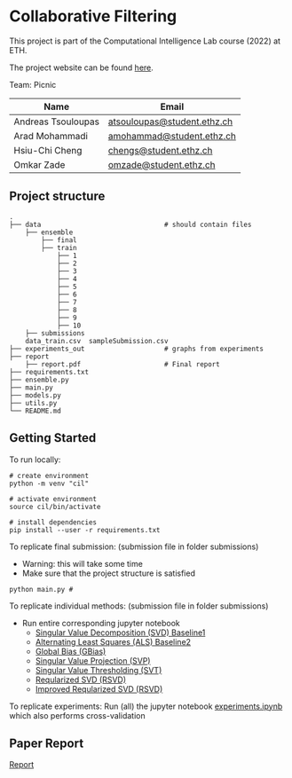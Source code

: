 # Collaborative Filtering

This project is part of the Computational Intelligence Lab course (2022) at ETH.

The project website can be found [here](https://www.kaggle.com/competitions/cil-collaborative-filtering-2022/overview).

Team: Picnic

| Name  | Email |
| ------------- | ------------- |
| Andreas Tsouloupas | atsouloupas@student.ethz.ch  |
| Arad Mohammadi | amohammad@student.ethz.ch  |
| Hsiu-Chi Cheng | chengs@student.ethz.ch  |
| Omkar Zade  | omzade@student.ethz.ch  |



## Project structure

    .
    ├── data                               # should contain files
        ├── ensemble
            ├── final
            ├── train
                ├── 1
                ├── 2
                ├── 3
                ├── 4
                ├── 5
                ├── 6
                ├── 7
                ├── 8
                ├── 9
                ├── 10
        ├── submissions
        data_train.csv  sampleSubmission.csv
    ├── experiments_out                    # graphs from experiments
    ├── report                              
        ├── report.pdf                     # Final report
    ├── requirements.txt
    ├── ensemble.py
    ├── main.py
    ├── models.py
    ├── utils.py
    └── README.md
    

## Getting Started

To run locally:

 ```
 # create environment
 python -m venv "cil"
 
 # activate environment 
 source cil/bin/activate

 # install dependencies 
 pip install --user -r requirements.txt
 
  ```
  
To replicate final submission: (submission file in folder submissions)
- Warning: this will take some time
- Make sure that the project structure is satisfied
```
python main.py # 
```

To replicate individual methods: (submission file in folder submissions)
- Run entire corresponding jupyter notebook
    - [Singular Value Decomposition (SVD) Baseline1](./svd.ipynb)
    - [Alternating Least Squares (ALS) Baseline2](./baseline.ipynb)
    - [Global Bias (GBias)](./global.ipynb)
    - [Singular Value Projection (SVP)](./svp.ipynb)
    - [Singular Value Thresholding (SVT)](./svt.ipynb)
    - [Reqularized SVD (RSVD)](./rsvd.ipynb)
    - [Improved Reqularized SVD (RSVD)](./irsvd.ipynb)

To replicate experiments:
Run (all) the jupyter notebook [experiments.ipynb](./experiments.ipynb) which also performs cross-validation

## Paper Report
[Report](./report/report.pdf)